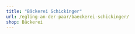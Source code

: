 ```yaml
---
title: "Bäckerei Schickinger"
url: /egling-an-der-paar/baeckerei-schickinger/
shop: Bäckerei
---
```

